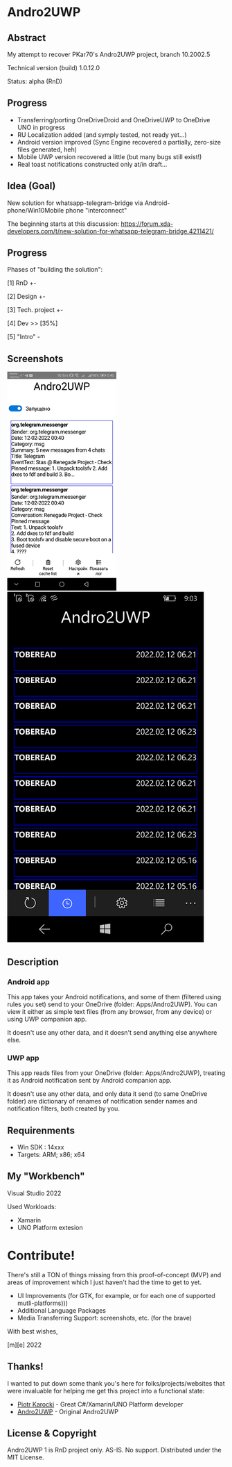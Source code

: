 # Andro2UWP

## Abstract

My attempt to recover PKar70's Andro2UWP project, branch 10.2002.5

Technical version (build) 1.0.12.0

Status: alpha (RnD)

## Progress 
- Transferring/porting OneDriveDroid and OneDriveUWP to OneDrive UNO in progress
- RU Localization added (and symply tested, not ready yet...)
- Android version improved (Sync Engine recovered a partially, zero-size files generated, heh)
- Mobile UWP version recovered a little (but many bugs still exist!)
- Real toast notifications constructed only at/in draft... 


## Idea (Goal)
New solution for whatsapp-telegram-bridge via Android-phone/Win10Mobile phone "interconnect" 

The beginning starts at this discussion: https://forum.xda-developers.com/t/new-solution-for-whatsapp-telegram-bridge.4211421/

## Progress
Phases of "building the solution": 

[1] RnD +-

[2] Design +-

[3] Tech. project +-

[4] Dev >> [35%]

[5] "Intro" -


## Screenshots
![Shot 1](Images/shot1.png)
![Shot 2](Images/shot2.png)

## Description
### Android app
This app takes your Android notifications, and some of them (filtered using rules you set) 
send to your OneDrive (folder: Apps/Andro2UWP). You can view it either as simple text files 
(from any browser, from any device) or using UWP companion app.

It doesn't use any other data, and it doesn't send anything else anywhere else.

### UWP app
This app reads files from your OneDrive (folder: Apps/Andro2UWP), treating it as Android notification sent by Android companion app.

It doesn't use any other data, and only data it send (to same OneDrive folder) are dictionary of renames of notification 
sender names and notification filters, both created by you.

## Requirenments
- Win SDK : 14xxx
- Targets: ARM; x86; x64

## My "Workbench" 

Visual Studio 2022

Used Workloads:
- Xamarin
- UNO Platform extesion


# Contribute!
There's still a TON of things missing from this proof-of-concept (MVP) and areas of improvement 
which I just haven't had the time to get to yet.
- UI Improvements (for GTK, for example, or for each one of supported mutli-platforms)))
- Additional Language Packages
- Media Transferring Support: screenshots, etc. (for the brave)




With best wishes,

  [m][e] 2022


## Thanks!
I wanted to put down some thank you's here for folks/projects/websites that were invaluable for helping me get this project into a functional state:
- [Piotr Karocki](https://github.com/pkar70/) - Great C#/Xamarin/UNO Platform developer
- [Andro2UWP](https://github.com/pkar70/Andro2UWP) - Original Andro2UWP


## License & Copyright

Andro2UWP 1 is RnD project only. AS-IS. No support. Distributed under the MIT License.  

